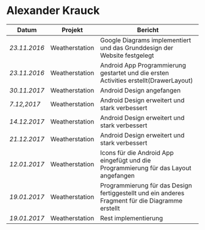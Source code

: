 # Alexander Krauck

| Datum | Projekt | Bericht |
|---|---|---|
|*23.11.2016*|Weatherstation|Google Diagrams implementiert und das Grunddesign der Website festgelegt|
|*23.11.2016*|Weatherstation|Android App Programmierung gestartet und die ersten Activities erstellt(DrawerLayout)|
|*30.11.2017*|Weatherstation|Android Design angefangen|
|*7.12,2017*|Weatherstation|Android Design erweitert und stark verbessert|
|*14.12.2017*|Weatherstation|Android Design erweitert und stark verbessert|
|*21.12.2017*|Weatherstation|Android Design erweitert und stark verbessert|
|*12.01.2017*|Weatherstation|Icons für die Android App eingefügt und die Programmierung für das Layout angefangen|
|*19.01.2017*|Weatherstation|Programmierung für das Design fertiggestellt und ein anderes Fragment für die Diagramme erstellt|
|*19.01.2017*|Weatherstation|Rest implementierung|

